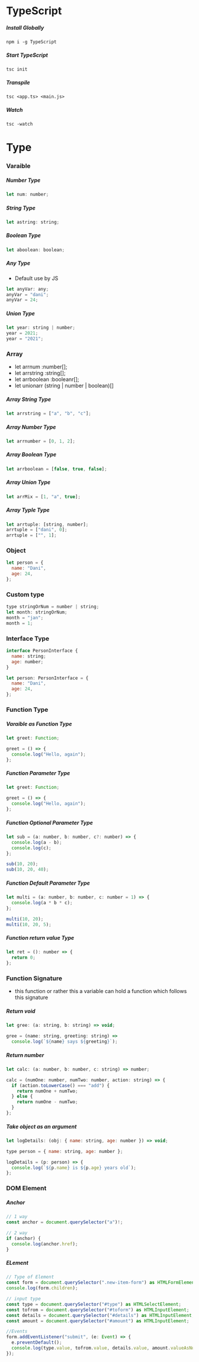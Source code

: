# TypeScript

##### Install Globally

```properties
npm i -g TypeScript
```

##### Start TypeScript

```properties
tsc init
```

##### Transpile

```properties
tsc <app.ts> <main.js>
```

##### Watch

```properties
tsc -watch
```

# Type

### Varaible

##### Number Type

```js
let num: number;
```

##### String Type

```js
let astring: string;
```

##### Boolean Type

```js
let aboolean: boolean;
```

##### Any Type

- Default use by JS

```js
let anyVar: any;
anyVar = "dani";
anyVar = 24;
```

##### Union Type

```js
let year: string | number;
year = 2021;
year = "2021";
```

### Array

- let arrnum :number[];
- let arrstring :string[];
- let arrboolean :booleanr[];
- let unionarr (string | number | boolean)[]

##### Array String Type

```js
let arrstring = ["a", "b", "c"];
```

##### Array Number Type

```js
let arrnumber = [0, 1, 2];
```

##### Array Boolean Type

```js
let arrboolean = [false, true, false];
```

##### Array Union Type

```js
let arrMix = [1, "a", true];
```

##### Array Typle Type

```js
let arrtuple: [string, number];
arrtuple = ["dani", 0];
arrtuple = ["", 1];
```

### Object

```js
let person = {
  name: "Dani",
  age: 24,
};
```

### Custom type

```js
type stringOrNum = number | string;
let month: stringOrNum;
month = "jan";
month = 1;
```

### Interface Type

```js
interface PersonInterface {
  name: string;
  age: number;
}

let person: PersonInterface = {
  name: "Dani",
  age: 24,
};
```

### Function Type

##### Varaible as Function Type

```js
let greet: Function;

greet = () => {
  console.log("Hello, again");
};
```

##### Function Parameter Type

```js
let greet: Function;

greet = () => {
  console.log("Hello, again");
};
```

##### Function Optional Parameter Type

```js
let sub = (a: number, b: number, c?: number) => {
  console.log(a - b);
  console.log(c);
};

sub(10, 20);
sub(10, 20, 40);
```

##### Function Default Parameter Type

```js
let multi = (a: number, b: number, c: number = 1) => {
  console.log(a * b * c);
};

multi(10, 20);
multi(10, 20, 5);
```

##### Function return value Type

```js
let ret = (): number => {
  return 0;
};
```

### Function Signature

- this function or rather this a variable can hold a function which follows this signature

##### Return void

```js
let gree: (a: string, b: string) => void;

gree = (name: string, greeting: string) =>
  console.log(`${name} says ${greeting}`);
```

##### Return number

```js
let calc: (a: number, b: number, c: string) => number;

calc = (numOne: number, numTwo: number, action: string) => {
  if (action.toLowerCase() === "add") {
    return numOne + numTwo;
  } else {
    return numOne - numTwo;
  }
};
```

##### Take object as an argument

```js
let logDetails: (obj: { name: string, age: number }) => void;

type person = { name: string, age: number };

logDetails = (p: person) => {
  console.log(`${p.name} is ${p.age} years old`);
};
```

### DOM Element

##### Anchor

```js
// 1 way
const anchor = document.querySelector("a")!;

// 2 way
if (anchor) {
  console.log(anchor.href);
}
```

##### ELement

```js
// Type of Element
const form = document.querySelector(".new-item-form") as HTMLFormElement;
console.log(form.children);

// input type
const type = document.querySelector("#type") as HTMLSelectElement;
const tofrom = document.querySelector("#toform") as HTMLInputElement;
const details = document.querySelector("#details") as HTMLInputElement;
const amount = document.querySelector("#amount") as HTMLInputElement;

//Events
form.addEventListener("submit", (e: Event) => {
  e.preventDefault();
  console.log(type.value, tofrom.value, details.value, amount.valueAsNumber);
});

```
